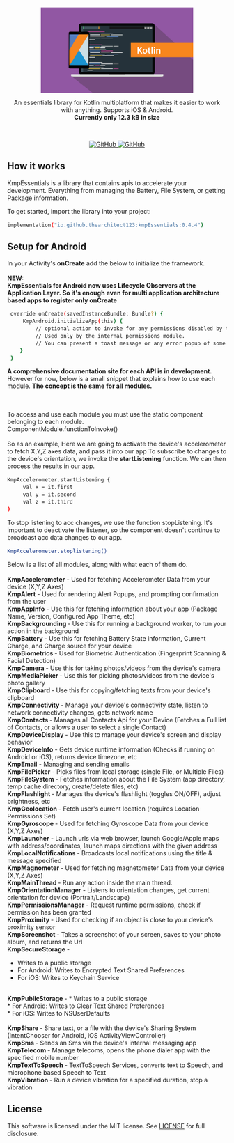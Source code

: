 <br/>
<p align="center">
    <a href="https://github.com/TheArchitect123/TitanSocket"><img src="./kotlin.jpg" align="center" width=350/></a>
</p>

<p align="center">
An essentials library for Kotlin multiplatform that makes it easier to work with anything. Supports iOS & Android.
    <br/>
<strong>Currently only 12.3 kB in size</strong>

</p>
<br/>

<p align="center">
   <a href="https://central.sonatype.com/artifact/io.github.thearchitect123/kmpEssentials">
    <img alt="GitHub" src="https://img.shields.io/maven-central/v/io.github.thearchitect123/kmpEssentials">
  </a>

  <a href="https://github.com/TheArchitect123/kmpEssentials">
    <img alt="GitHub" src="https://img.shields.io/badge/_Android,_iOS-white.svg">
  </a>
</p

<br/>

## How it works

KmpEssentials is a library that contains apis to accelerate your development. Everything from managing the Battery, File System, or getting Package information. 

To get started, import the library into your project:

```sh
implementation("io.github.thearchitect123:kmpEssentials:0.4.4")
```
## Setup for Android

In your Activity's **onCreate** add the below to initialize the framework.<br/><br/>
**NEW:<br/> KmpEssentials for Android now uses Lifecycle Observers at the Application Layer. So it's enough even for multi application architecture based apps to register only onCreate**
```sh
 override onCreate(savedInstanceBundle: Bundle?) {
     KmpAndroid.initializeApp(this) {
         // optional action to invoke for any permissions disabled by the user. 
         // Used only by the internal permissions module. 
         // You can present a toast message or any error popup of some kind.
    }
 }
```

<strong>A comprehensive documentation site for each API is in development.</strong>
However for now, below is a small snippet that explains how to use each module. <strong> The concept is the same for all modules. </strong>

<br/>
<br/>
To access and use each module you must use the static component belonging to each module.
<br/>ComponentModule.functionToInvoke()

<br/>
<br/>
So as an example, Here we are going to activate the device's accelerometer to fetch X,Y,Z axes data, and pass it into our app
To subscribe to changes to the device's orientation, we invoke the <strong>startListening</strong> function. We can then process the results in our app.
<br/>

```sh
KmpAccelerometer.startListening { 
     val x = it.first
     val y = it.second
     val z = it.third
}
```

To stop listening to acc changes, we use the function stopListening. It's important to deactivate the listener, so the component doesn't continue to broadcast acc data changes to our app. 
```sh
KmpAccelerometer.stoplistening()
```

Below is a list of all modules, along with what each of them do.
<br/>
<br/>
<strong>KmpAccelerometer</strong> - Used for fetching Accelerometer Data from your device (X,Y,Z Axes)
<br/>
<strong>KmpAlert</strong> - Used for rendering Alert Popups, and prompting confirmation from the user
<br/>
<strong>KmpAppInfo</strong> - Use this for fetching information about your app (Package Name, Version, Configured App Theme, etc)
<br/>
<strong>KmpBackgrounding </strong> - Use this for running a background worker, to run your action in the background
<br/>
<strong>KmpBattery </strong> - Use this for fetching Battery State information, Current Charge, and Charge source for your device
<br/>
<strong>KmpBiometrics </strong> - Used for Biometric Authentication (Fingerprint Scanning & Facial Detection)
<br/>
<strong>KmpCamera </strong> - Use this for taking photos/videos from the device's camera
<br/>
<strong>KmpMediaPicker </strong> - Use this for picking photos/videos from the device's photo gallery
<br/>
<strong>KmpClipboard </strong> - Use this for copying/fetching texts from your device's clipboard
<br/>
<strong>KmpConnectivity </strong> - Manage your device's connectivity state, listen to network connectivity changes, gets network name
<br/>
<strong>KmpContacts </strong> - Manages all Contacts Api for your Device (Fetches a Full list of Contacts, or allows a user to select a single Contact)
<br/>
<strong>KmpDeviceDisplay </strong> - Use this to manage your device's screen and display behavior
<br/>
<strong>KmpDeviceInfo</strong> - Gets device runtime information (Checks if running on Android or iOS), returns device timezone, etc
<br/>
<strong>KmpEmail</strong> - Managing and sending emails
<br/>
<strong>KmpFilePicker</strong> - Picks files from local storage (single File, or Multiple Files)
<br/>
<strong>KmpFileSystem </strong> - Fetches information about the File System (app directory, temp cache directory, create/delete files, etc)
<br/>
<strong>KmpFlashlight </strong> - Manages the device's flashlight (toggles ON/OFF), adjust brightness, etc
<br/>
<strong>KmpGeolocation </strong> - Fetch user's current location (requires Location Permissions Set)
<br/>
<strong>KmpGyroscope </strong> - Used for fetching Gyroscope Data from your device (X,Y,Z Axes)
<br/>
<strong>KmpLauncher</strong> - Launch urls via web browser, launch Google/Apple maps with address/coordinates, launch maps directions with the given address
<br/>
<strong>KmpLocalNotifications </strong> - Broadcasts local notifications using the title & message specified
<br/>
<strong>KmpMagnometer </strong> - Used for fetching magnetometer Data from your device (X,Y,Z Axes)
<br/>
<strong>KmpMainThread </strong> - Run any action inside the main thread.
<br/>
<strong>KmpOrientationManager</strong> - Listens to orientation changes, get current orientation for device (Portrait/Landscape)
<br/>
<strong>KmpPermissionsManager</strong> - Request runtime permissions, check if permission has been granted
<br/>
<strong>KmpProximity </strong> - Used for checking if an object is close to your device's proximity sensor
<br/>
<strong>KmpScreenshot </strong> - Takes a screenshot of your screen, saves to your photo album, and returns the Url
<br/>
<strong>KmpSecureStorage </strong> - 
 * Writes to a public storage <br/>
 * For Android: Writes to Encrypted Text Shared Preferences<br/>
 * For iOS: Writes to Keychain Service <br/>
<br/>
<strong>KmpPublicStorage </strong> -
 * Writes to a public storage<br/>
 * For Android: Writes to Clear Text Shared Preferences<br/>
 * For iOS: Writes to NSUserDefaults <br/>
<br/>
<strong>KmpShare </strong> - Share text, or a file with the device's Sharing System (IntentChooser for Android, iOS ActivityViewController)
<br/>
<strong>KmpSms </strong> - Sends an Sms via the device's internal messaging app
<br/>
<strong>KmpTelecom </strong> - Manage telecoms, opens the phone dialer app with the specified mobile number
<br/>
<strong>KmpTextToSpeech </strong> - TextToSpeech Services, converts text to Speech, and microphone based Speech to Text
<br/>
<strong>KmpVibration </strong> - Run a device vibration for a specified duration, stop a vibration
<br/>


## License

This software is licensed under the MIT license. See [LICENSE](./LICENSE) for full disclosure.
